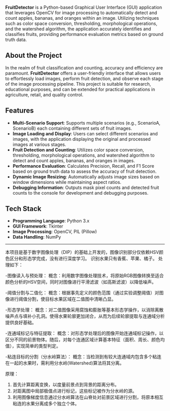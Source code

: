 

**FruitDetector** is a Python-based Graphical User Interface (GUI) application that leverages OpenCV for image processing to automatically detect and count apples, bananas, and oranges within an image. Utilizing techniques such as color space conversion, thresholding, morphological operations, and the watershed algorithm, the application accurately identifies and classifies fruits, providing performance evaluation metrics based on ground truth data.

## About the Project

In the realm of fruit classification and counting, accuracy and efficiency are paramount. **FruitDetector** offers a user-friendly interface that allows users to effortlessly load images, perform fruit detection, and observe each stage of the image processing pipeline. This project is suitable for research, educational purposes, and can be extended for practical applications in agriculture, retail, and quality control.

## Features

- **Multi-Scenario Support**: Supports multiple scenarios (e.g., ScenarioA, ScenarioB) each containing different sets of fruit images.
- **Image Loading and Display**: Users can select different scenarios and images, with the application displaying the original and processed images at various stages.
- **Fruit Detection and Counting**: Utilizes color space conversion, thresholding, morphological operations, and watershed algorithm to detect and count apples, bananas, and oranges in images.
- **Performance Evaluation**: Calculates Precision, Recall, and F1 Score based on ground truth data to assess the accuracy of fruit detection.
- **Dynamic Image Resizing**: Automatically adjusts image sizes based on window dimensions while maintaining aspect ratios.
- **Debugging Information**: Outputs mask pixel counts and detected fruit counts to the console for development and debugging purposes.

## Tech Stack

- **Programming Language**: Python 3.x
- **GUI Framework**: Tkinter
- **Image Processing**: OpenCV, PIL (Pillow)
- **Data Handling**: NumPy

---

本项目是基于数字图像处理（DIP）的基础上开发的，图像识别部分仅依赖HSV颜色区分和形态学完成，没有进行深度学习。
识别水果只有香蕉、苹果、橘子。
处理如下：

-图像读入与预处理：
概念：利用数字图像处理技术，将原始RGB图像转换至适合颜色分析的HSV空间，同时对图像进行平滑滤波（如高斯滤波）以降低噪声。

-阈值分割与二值化：
概念：根据事先定义的颜色范围（通过实验调整阈值）对图像进行阈值分割，使目标水果区域在二值图中清晰凸显。

-形态学处理：
概念：对二值图像采用腐蚀和膨胀等基本形态学操作，以消除离散噪声点与填补小孔洞。使得水果轮廓更加闭合，从而为后续轮廓提取与连通域分析提供良好基础。

-连通域标记与特征提取：
概念：对形态学处理后的图像开始连通域标记操作，以区分不同的前景物体。随后，对每个连通区域计算基本特征（面积、周长、颜色均值），实现简单的类型判定。

-粘连目标的分割（分水岭算法）：
概念：当检测到有较大连通域内包含多个粘连在一起的水果时，需利用分水岭(Watershed)算法将其分离。

原理：
1. 首先计算距离变换，以度量前景点到背景的距离分布。
2. 对距离图中局部极值点进行标记，这些标记被作为分水岭的源。
3. 利用图像梯度信息通过分水岭算法在山脊处对前景区域进行分割，将原本相互粘连的水果分离成多个独立个体。
